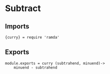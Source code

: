 # Subtract

## Imports

	{curry} = require 'ramda'


## Exports

	module.exports = curry (subtrahend, minuend)->
		minuend - subtrahend
